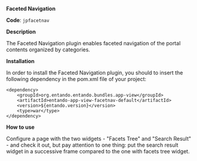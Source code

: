 **Faceted Navigation**

**Code**: ```jpfacetnav```

**Description**

The Faceted Navigation plugin enables faceted navigation of the portal contents organized by categories.

**Installation**

In order to install the Faceted Navigation plugin, you should to insert the following dependency in the pom.xml file of your project:

```  
<dependency>
    <groupId>org.entando.entando.bundles.app-view</groupId>
    <artifactId>entando-app-view-facetnav-default</artifactId>
    <version>${entando.version}</version>
    <type>war</type>
</dependency>
```

**How to use**

Configure a page with the two widgets - "Facets Tree" and "Search Result" - and check it out, but pay attention to one thing: put the search result widget in a successive frame compared to the one with facets tree widget.
